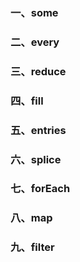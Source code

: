 ### 一、some


### 二、every


### 三、reduce


### 四、fill


### 五、entries


### 六、splice


### 七、forEach


### 八、map


### 九、filter
